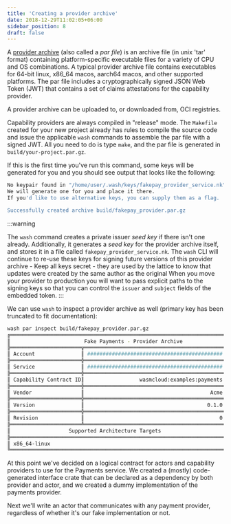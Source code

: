 ```yaml
---
title: 'Creating a provider archive'
date: 2018-12-29T11:02:05+06:00
sidebar_position: 8
draft: false
---
```


A [provider archive](/docs/0.82/reference/glossary#provider-archive) (also called a _par file_) is an archive file (in unix 'tar' format) containing platform-specific executable files for a variety of CPU and OS combinations. A typical provider archive file contains executables for 64-bit linux, x86_64 macos, aarch64 macos, and other supported platforms. The par file includes a cryptographically signed JSON Web Token (JWT) that contains a set of claims attestations for the capability provider.

A provider archive can be uploaded to, or downloaded from, OCI registries.

Capability providers are always compiled in "release" mode. The `Makefile` created for your new project already has rules to compile the source code and issue the applicable `wash` commands to assemble the par file with a signed JWT. All you need to do is type `make`, and the par file is generated in `build/your-project.par.gz`.

If this is the first time you've run this command, some keys will be generated for you and you should see output that looks like the following:

```bash
No keypair found in "/home/user/.wash/keys/fakepay_provider_service.nk".
We will generate one for you and place it there.
If you'd like to use alternative keys, you can supply them as a flag.

Successfully created archive build/fakepay_provider.par.gz
```

:::warning

The `wash` command creates a private issuer _seed key_ if there isn't one already. Additionally, it generates a _seed key_ for the provider archive itself, and stores it in a file called `fakepay_provider_service.nk`. The `wash` CLI will continue to re-use these keys for signing future versions of this provider archive - Keep all keys secret - they are used by the lattice to know that updates were created by the same author as the original When you move your provider to production you will want to pass explicit paths to the signing keys so that you can control the `issuer` and `subject` fields of the embedded token.
:::

We can use `wash` to inspect a provider archive as well (primary key has been truncated to fit documentation):

```bash
wash par inspect build/fakepay_provider.par.gz
╔══════════════════════════════════════════════════════════════════════╗
║                        Fake Payments - Provider Archive              ║
╠═══════════════════════╦══════════════════════════════════════════════╣
║ Account               ║ ############################################ ║
╠═══════════════════════╬══════════════════════════════════════════════╣
║ Service               ║ ############################################ ║
╠═══════════════════════╬══════════════════════════════════════════════╣
║ Capability Contract ID║                  wasmcloud:examples:payments ║
╠═══════════════════════╬══════════════════════════════════════════════╣
║ Vendor                ║                                         Acme ║
╠═══════════════════════╬══════════════════════════════════════════════╣
║ Version               ║                                        0.1.0 ║
╠═══════════════════════╬══════════════════════════════════════════════╣
║ Revision              ║                                            0 ║
╠═══════════════════════╩══════════════════════════════════════════════╣
║                   Supported Architecture Targets                     ║
╠══════════════════════════════════════════════════════════════════════╣
║ x86_64-linux                                                         ║
╚══════════════════════════════════════════════════════════════════════╝
```

At this point we've decided on a logical contract for actors and capability providers to use for the Payments service. We created a (mostly) code-generated interface crate that can be declared as a dependency by both provider and actor, and we created a dummy implementation of the payments provider.

Next we'll write an actor that communicates with any payment provider, regardless of whether it's our fake implementation or not.
